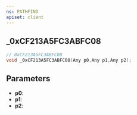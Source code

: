 ```yaml
---
ns: PATHFIND
apiset: client
---
```

## _0xCF213A5FC3ABFC08

```c
// 0xCF213A5FC3ABFC08
void _0xCF213A5FC3ABFC08(Any p0,Any p1,Any p2);
```


## Parameters
* **p0**:
* **p1**:
* **p2**: